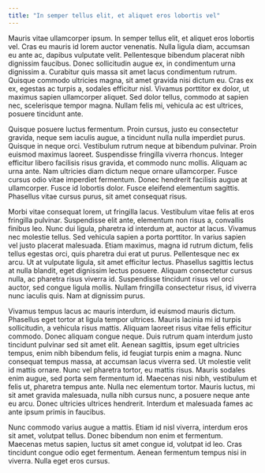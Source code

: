 ```yaml
---
title: "In semper tellus elit, et aliquet eros lobortis vel"
---
```


Mauris vitae ullamcorper ipsum. In semper tellus elit, et aliquet eros lobortis vel. Cras eu mauris id lorem auctor venenatis. Nulla ligula diam, accumsan eu ante ac, dapibus vulputate velit. Pellentesque bibendum placerat nibh dignissim faucibus. Donec sollicitudin augue ex, in condimentum urna dignissim a. Curabitur quis massa sit amet lacus condimentum rutrum. Quisque commodo ultricies magna, sit amet gravida nisi dictum eu. Cras ex ex, egestas ac turpis a, sodales efficitur nisl. Vivamus porttitor ex dolor, ut maximus sapien ullamcorper aliquet. Sed dolor tellus, commodo at sapien nec, scelerisque tempor magna. Nullam felis mi, vehicula ac est ultrices, posuere tincidunt ante.

Quisque posuere luctus fermentum. Proin cursus, justo eu consectetur gravida, neque sem iaculis augue, a tincidunt nulla nulla imperdiet purus. Quisque in neque orci. Vestibulum rutrum neque at bibendum pulvinar. Proin euismod maximus laoreet. Suspendisse fringilla viverra rhoncus. Integer efficitur libero facilisis risus gravida, et commodo nunc mollis. Aliquam ac urna ante. Nam ultricies diam dictum neque ornare ullamcorper. Fusce cursus odio vitae imperdiet fermentum. Donec hendrerit facilisis augue at ullamcorper. Fusce id lobortis dolor. Fusce eleifend elementum sagittis. Phasellus vitae cursus purus, sit amet consequat risus.

Morbi vitae consequat lorem, ut fringilla lacus. Vestibulum vitae felis at eros fringilla pulvinar. Suspendisse elit ante, elementum non risus a, convallis finibus leo. Nunc dui ligula, pharetra id interdum at, auctor at lacus. Vivamus nec molestie tellus. Sed vehicula sapien a porta porttitor. In varius sapien vel justo placerat malesuada. Etiam maximus, magna id rutrum dictum, felis tellus egestas orci, quis pharetra dui erat ut purus. Pellentesque nec ex arcu. Ut at vulputate ligula, sit amet efficitur lectus. Phasellus sagittis lectus at nulla blandit, eget dignissim lectus posuere. Aliquam consectetur cursus nulla, ac pharetra risus viverra id. Suspendisse tincidunt risus vel orci auctor, sed congue ligula mollis. Nullam fringilla consectetur risus, id viverra nunc iaculis quis. Nam at dignissim purus.

Vivamus tempus lacus ac mauris interdum, id euismod mauris dictum. Phasellus eget tortor at ligula tempor ultrices. Mauris lacinia mi id turpis sollicitudin, a vehicula risus mattis. Aliquam laoreet risus vitae felis efficitur commodo. Donec aliquam congue neque. Duis rutrum quam interdum justo tincidunt pulvinar sed sit amet elit. Aenean sagittis, ipsum eget ultricies tempus, enim nibh bibendum felis, id feugiat turpis enim a magna. Nunc consequat tempus massa, at accumsan lacus viverra sed. Ut molestie velit id mattis ornare. Nunc vel pharetra tortor, eu mattis risus. Mauris sodales enim augue, sed porta sem fermentum id. Maecenas nisi nibh, vestibulum et felis ut, pharetra tempus ante. Nulla nec elementum tortor. Mauris luctus, mi sit amet gravida malesuada, nulla nibh cursus nunc, a posuere neque ante eu arcu. Donec ultricies ultrices hendrerit. Interdum et malesuada fames ac ante ipsum primis in faucibus.

Nunc commodo varius augue a mattis. Etiam id nisl viverra, interdum eros sit amet, volutpat tellus. Donec bibendum non enim et fermentum. Maecenas metus sapien, luctus sit amet congue id, volutpat id leo. Cras tincidunt congue odio eget fermentum. Aenean fermentum tempus nisi in viverra. Nulla eget eros cursus.
